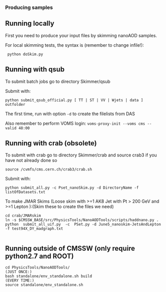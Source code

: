 
### Producing samples

## Running locally
First you need to produce your input files by skimming nanoAOD samples.

For local skimming tests, the syntax is (remember to change infile!):
```
 python doSkim.py
```

## Running with qsub
To submit batch jobs go to directory Skimmer/qsub

Submit with:
```
python submit_qsub_official.py [ TT | ST | VV | Wjets | data ] outfolder
```  

The first time, run with option ```-d``` to create the filelists from DAS

Also remember to perform VOMS login: ```voms-proxy-init --voms cms --valid 48:00```

## Running with crab (obsolete)
To submit with crab go to directory Skimmer/crab and source crab3 if you have not already done so
```
source /cvmfs/cms.cern.ch/crab3/crab.sh
```
Submit with:
```
python submit_all.py -c Pset_nanoSkim.py -d DirectoryName -f listOfDatasets.txt
```  

To make JMAR Skims (Loose skim with >=1 AK8 Jet with Pt > 200 GeV and >=1 Lepton ):(Skim these to create the files we need)
```
cd crab/JMARskim
ln -s $CMSSW_BASE/src/PhysicsTools/NanoAODTools/scripts/haddnano.py .
python  submit_all_uif.py  -c  PSet.py -d June5_nanoskim-JetsAndLepton  -f test94X_DY_madgraph.txt
 
```


## Running outside of CMSSW (only require python2.7 and ROOT)
```
cd PhysicsTools/NanoAODTools/
(JUST ONCE:)
bash standalone/env_standalone.sh build
(EVERY TIME:)
source standalone/env_standalone.sh
```

